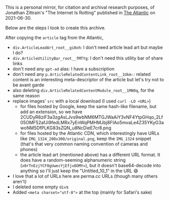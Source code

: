 This is a personal mirror, for citation and archival research purposes, of Jonathan Zittrain's "The Internet Is Rotting" published in [The Atlantic](https://www.theatlantic.com/technology/archive/2021/06/the-internet-is-a-collective-hallucination/619320/) on 2021-06-30.

Below are the steps I took to create this archive.

After copying the `article` tag from the Atlantic,
- `div.ArticleLeadArt_root__gi0oh`: I don't need article lead art but maybe I do?
- `div.ArticleUtilityBar_root__fMTYg`: I don't need this utility bar of share links
- don't need any `gpt-ad` alas: I have a subscription
- don't need any `p.ArticleRelatedContentLink_root__1Ukm-`: related content is an interesting meta-descriptor of the article but let's try not to be avant garde
- also deleting `div.ArticleRelatedContentModule_root__1MN9q`, for the same reason
- replace images' `src` with a local download (I used `curl -LO <URL>`)
  - for files hosted by Google, keep the same hash-like filename, but add an extension, so we have 2CUDyR8ziF3a3zgAsLJvs9wbNM6MTGJWaAiY3vNF4YtpGHqo_2Lf05OMF52afJi9fedLMRx7yEnWqPMHMJbj8FIAo5mvaLe4Z35YKyG3awoNM5DfPLKG83sZQN_u8NcDieE7cr8.png
  - for files hosted by the Atlantic CDN, which interestingly have URLs like `IMG_1324_200x300/original.png`, keep the `IMG_1324` snippet (that's that very common naming convention of cameras and phones)
  - the article lead art (mentioned above) has a different URL format. It does have a random-seeming alphanumeric string (`x0rTnEzjYCF0gUwecYjEfjv8OMY=`), but it doesn't base64-decode into anything so I'll just keep the "Untitled_10_1" in the URL 😅
- I love that a lot of URLs here are perma.cc URLs (though many others aren't)
- I deleted some empty `div`s
- Added `<meta charset="utf-8">` at the top (mainly for Safari's sake)
